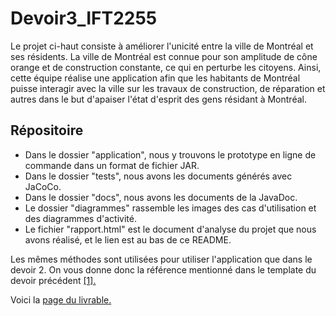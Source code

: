 # Devoir3_IFT2255

Le projet ci-haut consiste à améliorer l'unicité entre la ville de Montréal et ses résidents. La ville de Montréal est connue pour son amplitude de cône orange et de construction constante, ce qui en perturbe les citoyens. Ainsi, cette équipe réalise une application afin que les habitants de Montréal puisse interagir avec la ville sur les travaux de construction, de réparation et autres dans le but d'apaiser l'état d'esprit des gens résidant à Montréal. 

## Répositoire
- Dans le dossier "application", nous y trouvons le prototype en ligne de commande dans un format de fichier JAR.
- Dans le dossier "tests", nous avons les documents générés avec JaCoCo.
- Dans le dossier "docs", nous avons les documents de la JavaDoc.
- Le dossier "diagrammes" rassemble les images des cas d'utilisation et des diagrammes d'activité.
- Le fichier "rapport.html" est le document d'analyse du projet que nous avons réalisé, et le lien est au bas de ce README.

Les mêmes méthodes sont utilisées pour utiliser l'application que dans le devoir 2. On vous donne donc la référence mentionné dans le template du devoir précédent <a  href="https://chrisserver.github.io/Gr17_IFT2255/rapport.html" target="_blank" rel="noopener noreferrer">[1].</a>

Voici la <a href="https://chrisserver.github.io/Gr17_IFT2255/rapport.html" target="_blank" rel="noopener noreferrer">page du livrable.</a>

